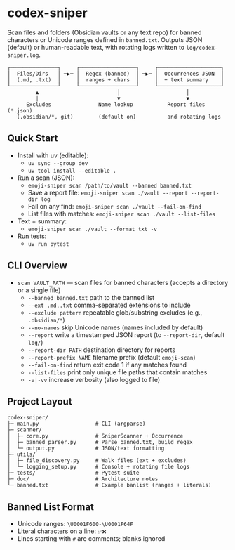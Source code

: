 # codex-sniper

Scan files and folders (Obsidian vaults or any text repo) for banned characters or Unicode ranges defined in `banned.txt`. Outputs JSON (default) or human-readable text, with rotating logs written to `log/codex-sniper.log`.

```
┌───────────────┐     ┌──────────────────┐     ┌────────────────────┐
│  Files/Dirs   │ ─▶─ │  Regex (banned)  │ ─▶─ │  Occurrences JSON  │
│  (.md, .txt)  │     │  ranges + chars  │     │  + text summary    │
└───────────────┘     └──────────────────┘     └────────────────────┘
         ▲                         │                     │
         │                         ▼                     ▼
      Excludes               Name lookup           Report files (*.json)
   (.obsidian/*, git)        (default on)          and rotating logs
```

## Quick Start
- Install with uv (editable):
  - `uv sync --group dev`
  - `uv tool install --editable .`
- Run a scan (JSON):
  - `emoji-sniper scan /path/to/vault --banned banned.txt`
  - Save a report file: `emoji-sniper scan ./vault --report --report-dir log`
  - Fail on any find: `emoji-sniper scan ./vault --fail-on-find`
  - List files with matches: `emoji-sniper scan ./vault --list-files`
- Text + summary:
  - `emoji-sniper scan ./vault --format txt -v`
- Run tests:
  - `uv run pytest`

## CLI Overview
- `scan VAULT_PATH` — scan files for banned characters (accepts a directory or a single file)
  - `--banned banned.txt` path to the banned list
  - `--ext .md,.txt` comma-separated extensions to include
  - `--exclude pattern` repeatable glob/substring excludes (e.g., `.obsidian/*`)
  - `--no-names` skip Unicode names (names included by default)
  - `--report` write a timestamped JSON report (to `--report-dir`, default `log/`)
  - `--report-dir PATH` destination directory for reports
  - `--report-prefix NAME` filename prefix (default `emoji-scan`)
  - `--fail-on-find` return exit code 1 if any matches found
  - `--list-files` print only unique file paths that contain matches
  - `-v|-vv` increase verbosity (also logged to file)

## Project Layout
```
codex-sniper/
├─ main.py                  # CLI (argparse)
├─ scanner/
│  ├─ core.py               # SniperScanner + Occurrence
│  ├─ banned_parser.py      # Parse banned.txt, build regex
│  └─ output.py             # JSON/text formatting
├─ utils/
│  ├─ file_discovery.py     # Walk files (ext + excludes)
│  └─ logging_setup.py      # Console + rotating file logs
├─ tests/                   # Pytest suite
├─ doc/                     # Architecture notes
└─ banned.txt               # Example banlist (ranges + literals)
```

## Banned List Format
- Unicode ranges: `\U0001F600-\U0001F64F`
- Literal characters on a line: `✅❌`
- Lines starting with `#` are comments; blanks ignored
